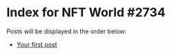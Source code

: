 # Index for NFT World #2734
Posts will be displayed in the order below:

- [Your first post](./001-first.md)

